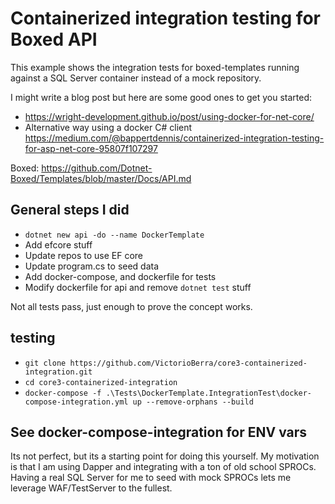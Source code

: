 # Containerized integration testing for Boxed API

This example shows the integration tests for boxed-templates running against a SQL Server container instead of a mock repository.

I might write a blog post but here are some good ones to get you started:

- https://wright-development.github.io/post/using-docker-for-net-core/
- Alternative way using a docker C# client https://medium.com/@bappertdennis/containerized-integration-testing-for-asp-net-core-95807f107297

Boxed: https://github.com/Dotnet-Boxed/Templates/blob/master/Docs/API.md

## General steps I did

- `dotnet new api -do --name DockerTemplate`
- Add efcore stuff
- Update repos to use EF core
- Update program.cs to seed data
- Add docker-compose, and dockerfile for tests
- Modify dockerfile for api and remove `dotnet test` stuff

Not all tests pass, just enough to prove the concept works.

## testing

- `git clone https://github.com/VictorioBerra/core3-containerized-integration.git`
- `cd core3-containerized-integration`
- `docker-compose -f .\Tests\DockerTemplate.IntegrationTest\docker-compose-integration.yml up --remove-orphans --build`

## See docker-compose-integration for ENV vars

Its not perfect, but its a starting point for doing this yourself. My motivation is that I am using Dapper and integrating with a ton of old school SPROCs. Having a real SQL Server for me to seed with mock SPROCs lets me leverage WAF/TestServer to the fullest.
